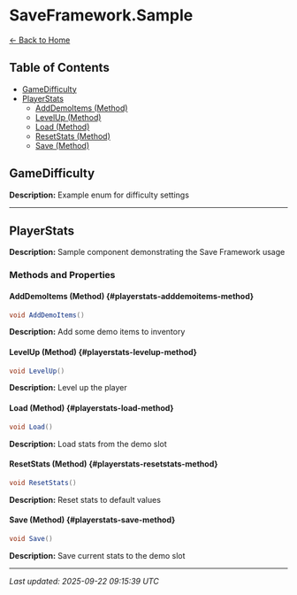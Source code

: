 # SaveFramework.Sample

[← Back to Home](Home.md)

## Table of Contents

- [GameDifficulty](#gamedifficulty)
- [PlayerStats](#playerstats)
  - [AddDemoItems (Method)](#playerstats-adddemoitems-method)
  - [LevelUp (Method)](#playerstats-levelup-method)
  - [Load (Method)](#playerstats-load-method)
  - [ResetStats (Method)](#playerstats-resetstats-method)
  - [Save (Method)](#playerstats-save-method)

## GameDifficulty

**Description:** Example enum for difficulty settings

---

## PlayerStats

**Description:** Sample component demonstrating the Save Framework usage

### Methods and Properties

#### AddDemoItems (Method) {#playerstats-adddemoitems-method}
```csharp
void AddDemoItems()
```


**Description:** Add some demo items to inventory

#### LevelUp (Method) {#playerstats-levelup-method}
```csharp
void LevelUp()
```


**Description:** Level up the player

#### Load (Method) {#playerstats-load-method}
```csharp
void Load()
```


**Description:** Load stats from the demo slot

#### ResetStats (Method) {#playerstats-resetstats-method}
```csharp
void ResetStats()
```


**Description:** Reset stats to default values

#### Save (Method) {#playerstats-save-method}
```csharp
void Save()
```


**Description:** Save current stats to the demo slot

---

*Last updated: 2025-09-22 09:15:39 UTC*
